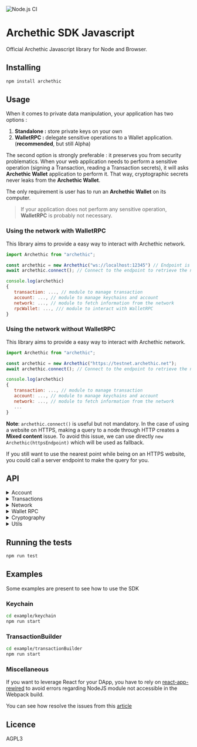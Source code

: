 ![Node.js CI](https://github.com/archethic-foundation/libjs/workflows/Node.js%20CI/badge.svg?branch=master)

# Archethic SDK Javascript

Official Archethic Javascript library for Node and Browser.

## Installing

```bash
npm install archethic
```


## Usage

When it comes to private data manipulation, your application has two options : 
  1. **Standalone :** store private keys on your own
  2. **WalletRPC :** delegate sensitive operations to a Wallet application. (**recommended**, but still Alpha)

The second option is strongly preferable : it preserves you from security problematics. When your web application needs to perform a sensitive operation (signing a Transaction, reading a Transaction secrets), it will asks **Archethic Wallet** application to perform it.
That way, cryptographic secrets never leaks from the **Archethic Wallet**.

The only requirement is user has to run an **Archethic Wallet** on its computer.

> If your application does not perform any sensitive operation, **WalletRPC** is probably not necessary.

### Using the network with WalletRPC

This library aims to provide a easy way to interact with Archethic network.


```js
import Archethic from "archethic";

const archethic = new Archethic("ws://localhost:12345") // Endpoint is the Archethic Wallet RPC server
await archethic.connect(); // Connect to the endpoint to retrieve the nearest endpoints

console.log(archethic)
{
   transaction: ..., // module to manage transaction
   account: ..., // module to manage keychains and account
   network: ..., // module to fetch information from the network
   rpcWallet: ..., /// module to interact with WalletRPC
}
```


### Using the network without WalletRPC

This library aims to provide a easy way to interact with Archethic network.


```js
import Archethic from "archethic";

const archethic = new Archethic("https://testnet.archethic.net");
await archethic.connect(); // Connect to the endpoint to retrieve the nearest endpoints

console.log(archethic)
{
   transaction: ..., // module to manage transaction
   account: ..., // module to manage keychains and account
   network: ..., // module to fetch information from the network
   ...
}
```

**Note**: `archethic.connect()` is useful but not mandatory. In the case of using a website on HTTPS, making a query to a node through HTTP creates a **Mixed content** issue. To avoid this issue, we can use directly `new Archethic(httpsEndpoint)` which will be used as fallback.

If you still want to use the nearest point while being on an HTTPS website, you could call a server endpoint to make the query for you.


## API

  <details>
   <summary>Account</summary>

### newKeychainTransaction(keychain, transactionChainIndex)

Creates a new transaction to build (or update) a keychain by embedding the on-chain encrypted wallet.

- `keychain` The keychain to create
- `transactionChainIndex` The index of the transaction created (0 for new keychain)

#### Example of keychain creation
```js
import Archethic, { Crypto } from "archethic";

const accessSeed = "myseed";
const { publicKey } = Crypto.deriveKeyPair(accessSeed, 0);
const keychain = new Keychain(Crypto.randomSecretKey())
  .addService("uco", "m/650'/0/0")
  .addAuthorizedPublicKey(publicKey);
  
const archethic = new Archethic("https://testnet.archethic.net");
await archethic.connect();
const tx = archethic.account.newKeychainTransaction(keychain, 0);
// The transaction can then be signed with origin private key
```

#### Example of keychain update
```js
import Archethic, { Crypto } from "archethic";

const accessSeed = "myseed";
const archethic = new Archethic("https://testnet.archethic.net");
await archethic.connect();
let keychain = await archethic.account.getKeychain(accessSeed);
keychain.addService("mywallet", "m/650'/1/0")

// determine the new transaction index
const keychainGenesisAddress = Crypto.deriveAddress(keychain.seed, 0);
const transactionChainIndex = await archethic.transaction.getTransactionIndex(keychainGenesisAddress);

const tx = archethic.account.newKeychainTransaction(keychain, transactionChainIndex);
// The transaction can then be signed with origin private key
```

### newAccessKeychainTransaction(seed, keychainAddress)

Creates a new keychain access transaction to allow a seed and its key to access a keychain

- `seed` Keychain access's seed
- `keychainAddress` Keychain's tx address

```js
import Archethic from "archethic";

const archethic = new Archethic("https://testnet.archethic.net");
const tx = archethic.account.newAccessKeychainTransaction("myseed", keychainAddress);
// The transaction can then be signed with origin private key
```

### getKeychain(seed)

Retrieve a keychain from the keychain access transaction and decrypt the wallet to retrieve the services associated

- `seed` Keychain access's seed

```js
import Archethic from "archethic"

const archethic = new Archethic("https://testnet.archethic.net")
await archethic.connect()

const keychain = await archethic.account.getKeychain(accessKeychainSeed)
console.log(keychain)
{
  version: 1,
  seed: "masterKeychainSeed",
  authorizedPublicKeys: [ Uint8Array(34) ],
  services: {
    uco: {
      derivationPath: "m/650'/0/0"
    }
  }
}
```

**Once retreived the keychain provide the following methods:**

#### buildTransaction(tx, service, index, suffix)

Generate `address`, `previousPublicKey`, `previousSignature` of the transaction and
serialize it using a custom binary protocol, based on the derivation path, curve and hash algo of the service given in param.

- `tx` is an instance of `TransactionBuilder`
- `service` is the service name to use for getting the derivation path, the curve and the hash algo
- `index` is the number of transactions in the chain, to generate the actual and the next public key (see the cryptography section)
- `suffix`: Additional information to add to a service derivation path (default to empty)

Return is the signed `TransactionBuilder`. Notice that the function also sign the `TransactionBuilder` given in param, so getting the return is not mandatory

```js
import Archethic from "archethic";

const archethic = new Archethic("https://testnet.archethic.net");
await archethic.connect();

const keychain = await archethic.account.getKeychain(accessKeychainSeed);

const index = archethic.transaction.getTransactionIndex(
  keychain.deriveAddress("uco", 0)
);
/*const signedTx =*/ keychain.buildTransaction(tx, "uco", index);
```

#### deriveAddress(service, index, suffix)

Derive an address for the given service at the index given

- `service`: Service name to identify the derivation path to use
- `index`: Chain index to derive (default to 0)
- `suffix`: Additional information to add to a service derivation path (default to empty)

```js
import Archethic from "archethic";

const archethic = new Archethic("https://testnet.archethic.net");
await archethic.connect();

const keychain = await archethic.account.getKeychain(accessKeychainSeed);
const genesisUCOAddress = keychain.deriveAddress("uco", 0);
```

#### deriveKeypair(service, index, suffix)

Derive a keypair for the given service at the index given

- `service`: Service name to identify the derivation path to use
- `index`: Chain index to derive (default to 0)
- `suffix`: Additional information to add to a service derivation path (default to empty)

```js
import Archethic from "archethic";

const archethic = new Archethic("https://testnet.archethic.net");
await archethic.connect();

const keychain = await archethic.account.getKeychain(accessKeychainSeed);
const { publicKey } = keychain.deriveKeypair("uco", 0);
```

#### toDID()

Return a Decentralized Identity document from the keychain. (This is used in the transaction's content of the keychain tx)

```js
import Archethic from "archethic";

const archethic = new Archethic("https://testnet.archethic.net");
await archethic.connect();

const keychain = await archethic.account.getKeychain(accessKeychainSeed);
const did  = keychain.toDID()
console.log(did)
{
  "@context": [
     "https://www.w3.org/ns/did/v1"
  ],
  "id": "did:archethic:keychain_address",
  "authentification": servicesMaterials, //list of public keys of the services
  "verificationMethod": servicesMaterials //list of public keys of the services
}
```

#### addService(name, derivationPath, curve, hashAlgo)

Add a service into the keychain

- `name`: Name of the service to add
- `derivationPath`: Crypto derivation path
- `curve`: Elliptic curve to use
- `hashAlgo`: Hash algo

```js
import Archethic from "archethic";

const archethic = new Archethic("https://testnet.archethic.net");
await archethic.connect();

const keychain = await archethic.account.getKeychain(accessKeychainSeed);
keychain.addService("nft1", "m/650'/1/0")
console.log(keychain)
{
  version: 1,
  seed: "mymasterseed",
  authorizedPublicKeys: [ Uint8Array(34) ],
  services: {
    uco: {
      derivationPath: "m/650'/0/0",
      curve: "ed25519",
      hashAlgo: "sha256"
    },
    nft1: {
      derivationPath: "m/650'/1/0",
      curve: "ed25519",
      hashAlgo: "sha256"
    }
  }
}
```

#### removeService(name)

Remove a service from the keychain

- `name`: Name of the service to add

```js
import Archethic from "archethic";

const archethic = new Archethic("https://testnet.archethic.net");
await archethic.connect();

const keychain = await archethic.account.getKeychain(accessKeychainSeed);
keychain.removeService("nft1");
```

#### addAuthorizedPublicKey(publicKey)

Authorize a key to access the keychain

- `publicKey`: The public key (type: Uint8Array)

```js
import Archethic from "archethic";

const archethic = new Archethic("https://testnet.archethic.net");
await archethic.connect();

const accessSeed = "myseed";
const { publicKey } = Crypto.deriveKeyPair(accessSeed, 0);
const keychain = await archethic.account.getKeychain(accessKeychainSeed);
keychain.addAuthorizedPublicKey(publicKey);
```

#### removeAuthorizedPublicKey(publicKey)

Unauthorized a key to access the keychain

- `publicKey`: The public key (type: Uint8aArray)

```js
import Archethic from "archethic";

const archethic = new Archethic("https://testnet.archethic.net");
await archethic.connect();

const accessSeed = "myseed";
const { publicKey } = Crypto.deriveKeyPair(accessSeed, 0);
const keychain = await archethic.account.getKeychain(accessKeychainSeed);
keychain.removeAuthorizedPublicKey(publicKey);
```

  </details>

  <details>
    <summary>Transactions</summary>

### new()

To create a new transaction instance to build and to send to the network

```js
import Archethic from "archethic";
const archethic = new Archethic("https://testnet.archethic.net");

const txBuilder = archethic.transaction.new();
```

The transaction builder instance contains the following methods:

#### setType(type)

Define the transaction type

- `type` is the string defining the type of transaction to generate ("keychain", "keychain_access", "transfer", "hosting", "code_proposal", "code_approval", "token")

#### setCode(code)

Add the code in the `data.code` section of the transaction

- `code` is a string defining the smart contract

#### setContent(content)

Add the content in the `data.content` section of the transaction

- `content` is a string defining the smart contract

#### addOwnership(secret, authorizedKeys)

Add an ownership in the `data.ownerships` section of the transaction with a secret and its related authorized public keys to be able to decrypt it.
This aims to prove the ownership or the delegatation of some secret to a given list of public keys.

- `secret` is the hexadecimal encoding or Uint8Array representing the encrypted secret
- `authorizedKeys` is a list of object represented by - `publicKey` is the hexadecimal encoding or Uint8Array representing the public key - `encryptedSecretKey` is the hexadecimal encoding or Uint8Array representing the secret key encrypted with the public key (see `ecEncrypt`)

#### addUCOTransfer(to, amount)

Add a UCO transfer to the `data.ledger.uco.transfers` section of the transaction

- `to` is hexadecimal encoding or Uint8Array representing the transaction address (recipient) to receive the funds
- `amount` is the number of uco to send (in Big Int ref function `toBigInt`)

#### addTokenTransfer(to, amount, tokenAddress, tokenId)

Add a token transfer to the `data.ledger.token.transfers` section of the transaction

- `to` is hexadecimal encoding or Uint8Array representing the transaction address (recipient) to receive the funds
- `amount` is the number of uco to send (in Big Int ref function `toBigInt`)
- `tokenAddress` is hexadecimal encoding or Uint8Array representing the token's address to spend
- `tokenId` is the ID of the token to send (default to: 0)

#### addRecipient(to)

Add a recipient (for non UCO transfers, ie. smart contract interaction) to the `data.recipient` section of the transaction

- `to` is hexadecimal encoding or Uint8Array representing the transaction address (recipient)

#### build(seed, index, curve, hashAlgo)

Generate `address`, `previousPublicKey`, `previousSignature` of the transaction and
serialize it using a custom binary protocol.

- `seed` is hexadecimal encoding or Uint8Array representing the transaction chain seed to be able to derive and generate the keys
- `index` is the number of transactions in the chain, to generate the actual and the next public key (see below the cryptography section)
- `curve` is the elliptic curve to use for the key generation (can be "ed25519", "P256", "secp256k1") - default o "P256"
- `hashAlgo` is the hash algorithm to use to generate the address (can be "sha256", "sha512", "sha3-256", "sha3-512", "bake2b") - default to "sha256"

```js
import Archethic from "archethic";
const archethic = new Archethic("https://testnet.archethic.net");

const tx = archethic.transaction
  .new()
  .setType("transfer")
  .addUCOTransfer(
    "0000b1d3750edb9381c96b1a975a55b5b4e4fb37bfab104c10b0b6c9a00433ec4646",
    0.42
  )
  .build("mysuperpassphraseorseed", 0);
```

#### originSign(privateKey)

Sign the transaction with an origin device private key

- `privateKey` is hexadecimal encoding or Uint8Array representing the private key to generate the origin signature to able to perform the ProofOfWork and authorize the transaction

```js
import Archethic from "archethic";
const archethic = new Archethic("https://testnet.archethic.net");

const tx = archethic.transaction
  .new()
  .setType("transfer")
  .addUCOTransfer(
    "0000b1d3750edb9381c96b1a975a55b5b4e4fb37bfab104c10b0b6c9a00433ec4646",
    0.42
  )
  .build("mysuperpassphraseorseed", 0);
  .originSign(originPrivateKey);
```

#### toJSON()

Export the transaction generated into JSON

```js
import Archethic from "archethic";
const archethic = new Archethic("https://testnet.archethic.net");

const tx = archethic.transaction
  .new()
  .setType("transfer")
  .addUCOTransfer(
    "0000b1d3750edb9381c96b1a975a55b5b4e4fb37bfab104c10b0b6c9a00433ec4646",
    0.42
  )
  .build("mysuperpassphraseorseed", 0);
  .toJSON();
```

### Interacting with other signer (hardware for example)

#### previousSignaturePayload()

Get an Uint8Array payload to be signed with user seed

```js
import Archethic from "archethic";
const archethic = new Archethic("https://testnet.archethic.net");

const tx = archethic.transaction
  .new()
  .setType("transfer")
  .addUCOTransfer(
    "0000b1d3750edb9381c96b1a975a55b5b4e4fb37bfab104c10b0b6c9a00433ec4646",
    0.42
  );

const signaturePayload = tx.previousSignaturePayload();
```

#### setPreviousSignatureAndPreviousPublicKey(prevSign, prevPubKey)

Setter method for the transaction's previous signature and previous public key.

- `prevSign` is hexadecimal encoding or Uint8Array previous signature of the transaction
- `prevPubKey` is hexadecimal encoding or Uint8Array previous public key of the transaction

```js
import Archethic from "archethic";
const archethic = new Archethic("https://testnet.archethic.net");

const tx = archethic.transaction
  .new()
  .setType("transfer")
  .addUCOTransfer(
    "0000b1d3750edb9381c96b1a975a55b5b4e4fb37bfab104c10b0b6c9a00433ec4646",
    0.42
  );

const signaturePayload = tx.previousSignaturePayload();
const prevSign = someFunctionToGetSignature(signaturePayload);
const prevPubKey = someFunctionToGetPubKey();
tx.setPreviousSignatureAndPreviousPublicKey(prevSign, prevPubKey);
```

#### setAddress(address)

Setter method for the transaction's address.

```js
import Archethic from "archethic";
const archethic = new Archethic("https://testnet.archethic.net");

const tx = archethic.transaction
  .new()
  .setType("transfer")
  .addUCOTransfer(
    "0000b1d3750edb9381c96b1a975a55b5b4e4fb37bfab104c10b0b6c9a00433ec4646",
    0.42
  );

const txAddress = someFunctionToGetTxAddress();
tx.setAddress(txAddress);
```

#### originSignaturePayload()

Get an Uint8Array payload to be signed with the origin private key of the device.

```js
import Archethic from "archethic";
const archethic = new Archethic("https://testnet.archethic.net");

const tx = archethic.transaction
  .new()
  .setType("transfer")
  .addUCOTransfer(
    "0000b1d3750edb9381c96b1a975a55b5b4e4fb37bfab104c10b0b6c9a00433ec4646",
    0.42
  )
  .build(seed, originPrivateKey);

const originPayload = tx.originSignaturePayload();
```

#### setOriginSign(signature)

Setter method for the transaction's origin signature.

```js
import Archethic from "archethic";
const archethic = new Archethic("https://testnet.archethic.net");

const tx = archethic.transaction
  .new()
  .setType("transfer")
  .addUCOTransfer(
    "0000b1d3750edb9381c96b1a975a55b5b4e4fb37bfab104c10b0b6c9a00433ec4646",
    0.42
  )
  .build("mysuperpassphraseorseed", 0);

const originPayload = tx.originSignaturePayload();
const originSignature = someFunctionToGetSignature(originPayload);
tx.setOriginSign(originSignature);
```

#### send(confirmationThreshold, timeout)

- `confirmationThreshold` is a percentage (0 to 100) where the transaction is considered as validated. This is used to trigger `requiredConfirmation` event. Default value is to 100. This parameter is not mandatory
- `timeout` is the number of second to wait until timeout event is triggered. Default value is to 60 sec. This parameter is not mandatory

Send a transaction to the endpoint and subscribe the node to get confirmation or validation error.
When an update of the validation is received from the subscription, some events are triggered and associated function are called (see function **on** bellow)

```js
import Archethic from "archethic";
const archethic = new Archethic("https://testnet.archethic.net");

const tx = archethic.transaction
  .new()
  .setType("transfer")
  .addUCOTransfer(
    "0000b1d3750edb9381c96b1a975a55b5b4e4fb37bfab104c10b0b6c9a00433ec4646",
    0.42
  )
  .build("mysuperpassphraseorseed", 0)
  .originSign(privateKey)
  .on("confirmation", (nbConf, maxConf) => console.log(nbConf, maxConf))
  .send();
```

#### on(event, handler)

Subscribe to a specific event.

- `event` is the name of the event to subscribe
- `handler` is a function which will be called when event is triggered

available events:

- `'sent'` triggered when transaction is sent. handler param: no parameter
- `'confirmation'` triggered when a new replication is received. handler params: number of replication, maximum number of replication expected
- `'fullConfirmation'` triggered when the number of replication = the number of maximum replication expected. handler param: maximum number of replication expected
- `'requiredConfirmation'` triggered when the number of replication is equal or overpass for the first time the maximum replication \* confirmationThreshold. handler param: number of replication
- `'error'` triggered when an error is encountered during validation. handler params: context, reason
  - Context is a string with "INVALID_TRANSACTION" for error in the transaction itself like "Insufficient funds" or "NETWORK_ISSUE" for error in mining like "Consensus error".
- `'timeout'` triggered 60 sec after sending the transaction. Timeout is cleared when `'fullConfirmation'`, `'error'` or `'requiredConfirmation'` events are triggered. handler param: number of replication received yet

Mutiple function can be assigned to a same event. Just call function `on` mutiple times for the same event.

```js
import Archethic from "archethic";
const archethic = new Archethic("https://testnet.archethic.net");

const tx = archethic.transaction
  .new()
  .setType("transfer")
  .addUCOTransfer(
    "0000b1d3750edb9381c96b1a975a55b5b4e4fb37bfab104c10b0b6c9a00433ec4646",
    0.42
  )
  .build("mysuperpassphraseorseed", 0)
  .originSign(privateKey)
  .on("sent", () => console.log("transaction sent !"))
  .on("confirmation", (nbConf, maxConf) => console.log(nbConf, maxConf))
  .on("fullConfirmation", (nbConf) => console.log(nbConf))
  .on("requiredConfirmation", (nbConf) => console.log(nbConf))
  .on("error", (context, reason) => console.log(context, reason))
  .on("timeout", (nbConf) => console.log(nbConf))
  .send(60); // confirmationThreshold: 60
```

#### unsubscribe(event)

Unsubscribe to a specific event or all events.

- `event` is the name of the event (same as **on** function). This parameter is not mandatory, if the event name is empty all events are unsubscribed.

### getTransactionIndex(address)

Query a node to find the length of the chain to retrieve the transaction index

- `address` Transaction address (in hexadecimal)

```js
import Archethic from "archethic";
const archethic = new Archethic("https://testnet.archethic.net");

await archethic.connect();
const txIndex = await archethic.transaction.getTransactionIndex(
  "00b1d3750edb9381c96b1a975a55b5b4e4fb37bfab104c10b0b6c9a00433ec4646"
);
// 0
```

### getTransactionFee(tx)

Query a node to fetch the tx fee for a given transaction

- `tx` Generated transaction

```js
import Archethic from "archethic"

const archethic = new Archethic("https://testnet.archethic.net")
const tx = ...
const fee = await archethic.transaction.getTransactionFee(tx)
console.log(fee)
{
  fee: 11779421, // Big Int format (ref function fromBigInt)
  rates: {
    eur: 0.086326,
    usd: 0.084913
  }
}
```

### getTransactionOwnerships(address)

Query a node to find the ownerships (secrets and authorized keys) to given transaction's address

- `address`: Transaction's address

```js
import Archethic from "archethic";

const archethic = new Archethic("https://testnet.archethic.net");
const ownerships = await archethic.transaction.getTransactionOwnerships(
  tx.address
);
console.log(ownerships)[
  {
    secret: "...",
    authorizedPublicKeys: [
      {
        publicKey: "...",
        encryptedSecretKey: "",
      },
    ],
  }
];
```

  </details>

  <details>
    <summary>Network</summary>

### getToken(tokenAddress)

Query a node to get the token definition (based on [AEIP2](https://github.com/archethic-foundation/aeip/blob/main/AEIP-2.md)) from an address.
Returns also `genesis` address and `id`

- `tokenAddress` is the transaction address of the token.

```js
import Archethic from "archethic";
const archethic = new Archethic("https://testnet.archethic.net");

await archethic.connect();
const token = await archethic.network.getToken(tokenAddress);
console.log(token);
{
  collection: [],
  decimals: 8,
  genesis: '0000D6979F125A91465E29A12F66AE40FA454A2AD6CE3BB40099DBDDFFAF586E195A',
  id: '9DC6196F274B979E5AB9E3D7A0B03FEE3E4C62C7299AD46C8ECF332A2C5B6574',
  name: 'Mining UCO rewards',
  properties: {},
  supply: 3340000000000000, // Big Int format (ref function fromBigInt)
  symbol: 'MUCO',
  type: 'fungible'
}
```

### getBalance(address)

Query a node to fetch the last balance of the given address

- `address` is the address of the account to get the balance from

```js
import Archethic from "archethic"
const archethic = new Archethic("https://testnet.archethic.net");

await archethic.connect()

const balance = await archethic.network.getBalance(accountAddress);
console.log(balance)
{
  uco: 100000000,
  tokens: [{
    address: '209DFA0C.....',
    tokenId: 'ABD829FD.....',
    amount: 100000000
  }]
}
```

### addOriginKey(originPublicKey, certificate)

Query a node to add a new origin public to be authorized to sign transaction with the corresponding private key (see OriginSign).

- `originPublicKey` is the public key to be added.
- `certificate` is the certificate that prove the public key is allowed to be added.

```js
import Archethic from "archethic";
const archethic = new Archethic("https://testnet.archethic.net");

await archethic.connect();
const response = await archethic.network.addOriginKey(
  originPublicKey,
  certificate
);

console.log(response);
{
  transaction_address: "...";
  status: "pending";
}
```

### getStorageNoncePublicKey()

Fetch the public key of the shared storage node key

```js
import Archethic from "archethic";
const archethic = new Archethic("https://testnet.archethic.net");

await archethic.connect();

const storageNoncePublicKey =
  await archethic.network.getStorageNoncePublicKey();
// 00b1d3750edb9381c96b1a975a55b5b4e4fb37bfab104c10b0b6c9a00433ec4646
```

### getOracleData(timestamp)

Fetch the OracleChain data

- `timestamp`: UNIX timestamp (optional)

```js
import Archethic from "archethic"

const archethic = new Archethic("https://testnet.archethic.net")
await archethic.connect()

const oracleData = await archethic.network.getOracleData()
console.log(oracleData)
{
  timestamp: ...,
  services: {
    uco: {
      eur: ...,
      usd: ...
    }
  }
}
```

```js
import Archethic from "archethic"

const archethic = new Archethic("https://testnet.archethic.net")
await archethic.connect()

const oracleData = await archethic.network.getOracleData(timestamp)
console.log(oracleData)
{
  services: {
    uco: {
      eur: ...,
      usd: ...
    }
  }
}
```
### rawGraphQLQuery(query)

Query the GraphQL API of the node with a custom graphQL query that fits your needs.

- `query`: The graphQL query to send to the node

```js
import Archethic from "archethic";

const archethic = new Archethic("https://testnet.archethic.net");
await archethic.connect();

const query = `
query {
  transactions(page:1) {
    address
    chainLength
    data {
      code
    }
    type
    version
  }
}
`;

const response = await archethic.network.rawGraphQLQuery(query);
```

### subscribeToOracleUpdates(handler)

Subscribe to get the real time updates of the OracleChain

- `handler`: Callback to handle the new data

```js
import Archethic from "archethic"

const archethic = new Archethic("https://testnet.archethic.net")
await archethic.connect()

await archethic.network.subscribeToOracleUpdates(console.log)
{
  timestamp: ...,
  services: {
    uco: {
      eur: ...,
      usd: ...
    }
  }
}
```

  </details>


  <details>
  <summary>Wallet RPC</summary>

### setOrigin(origin)

Configures the DApp identity. DApp identity will be sent to WalletRPC.

On operations requiring user's confirmation, that identity might be displayed.


```js
import Archethic from "archethic"

const archethic = new Archethic("ws://localhost:12345")
await archethic.connect()

await archethic.rpcWallet.setOrigin(
  new RpcRequestOrigin(
    "My DApp",
    "https://great_app.com",
  )
)
```

### onconnectionstatechange(callback)

Listens to connection state changes between DApp and WalletRPC.

```js
import Archethic from "archethic"

const archethic = new Archethic("ws://localhost:12345")
await archethic.connect()

await archethic.rpcWallet.setOrigin(
  new RpcRequestOrigin(
    "My DApp",
    "https://great_app.com",
  )
)

archethic.rpcWallet.onconnectionstatechange(
  (rpcConnectionState) {
    console.log(`WalletRPC connection state changed : ${rpcConnectionState}`)
  }
)

// To stop listening :
archethic.rpcWallet.unsubscribeconnectionstatechange()
```

###  getAccounts()

Reads a concise accounts list from ArchethicWallet.

```js
import Archethic from "archethic"

const archethic = new Archethic("ws://localhost:12345")
await archethic.connect()

await archethic.rpcWallet.setOrigin(
  new RpcRequestOrigin(
    "My DApp",
    "https://great_app.com",
  )
)

archethic.rpcWallet.getAccounts().then(
  (accounts) => {
    accounts.forEach(account => {
      console.log(`\t ${JSON.stringify(account)}`)
    })
  }
)
```

###  getServices()

Reads a concise services list from ArchethicWallet. 

```js
import Archethic from "archethic"

const archethic = new Archethic("ws://localhost:12345")
await archethic.connect()

await archethic.rpcWallet.setOrigin(
  new RpcRequestOrigin(
    "My DApp",
    "https://great_app.com",
  )
)

archethic.rpcWallet.getServices().then(
  (services) => {
    services.forEach(service => {
      console.log(`\t ${JSON.stringify(service)}`)
    })
  }
)
```

###  onAccountChange(accountName, callback) : RpcSubscription

Listens to an account's changes.

```js
import Archethic from "archethic"

const archethic = new Archethic("ws://localhost:12345")
await archethic.connect()

await archethic.rpcWallet.setOrigin(
  new RpcRequestOrigin(
    "My DApp",
    "https://great_app.com",
  )
)



const subscription = await archethic.rpcWallet.onAccountChange(
  'account name',
  (account) => {
    console.log(JSON.stringify(account))
  }
)
```

###  unsubscribe(rpcSubscription)

Stops any subscription to Wallet.

```js
import Archethic from "archethic"

const archethic = new Archethic("ws://localhost:12345")
await archethic.connect()

await archethic.rpcWallet.setOrigin(
  new RpcRequestOrigin(
    "My DApp",
    "https://great_app.com",
  )
)

const subscription // subscription from a previous call (onAccountChange for example)

await archethic.rpcWallet.unsubscribe(subscription)
```

###  sendTransaction(transaction)

Asks ArchethicWallet to sign and send a transaction.

```js
import Archethic from "archethic"

const archethic = new Archethic("ws://localhost:12345")
await archethic.connect()

await archethic.rpcWallet.setOrigin(
  new RpcRequestOrigin(
    "My DApp",
    "https://great_app.com",
  )
)

archethic.rpcWallet.sendTransaction(
  {
    type: "token",
    version: 1,
    data: {
      content: "{ \"name\": \"NFT 001\", \"supply\": 100000000, \"type\": \"non-fungible\", \"symbol\": \"NFT1\", \"aeip\": [2], \"properties\": {}}",
      code: "",
      ownerships:[],
      ledger: {
        uco: {
          transfers: []
        },
        token: {
          transfers: []
        }
      },
      recipients: []
    }
  }
).then((sendResult) => {
  console.log(JSON.stringify(sendResult))
  // { transactionAddress: "asdfasfsadf", nbConfirmations: 3, maxConfirmations: 3 }
}).catch((sendError) => {
  console.log(JSON.stringify(sendResult))
})
```


###  signTransactions([transaction])

Asks ArchethicWallet to sign multiple transactions.

```js
import Archethic from "archethic"

const archethic = new Archethic("ws://localhost:12345")
await archethic.connect()

await archethic.rpcWallet.setOrigin(
  new RpcRequestOrigin(
    "My DApp",
    "https://great_app.com",
  )
)

archethic.rpcWallet.signTransactions(
  [{
    type: "token",
    version: 1,
    data: {
      content: "{ \"name\": \"NFT 001\", \"supply\": 100000000, \"type\": \"non-fungible\", \"symbol\": \"NFT1\", \"aeip\": [2], \"properties\": {}}",
      code: "",
      ownerships:[],
      ledger: {
        uco: {
          transfers: []
        },
        token: {
          transfers: []
        }
      },
      recipients: []
    }
  }]
).then((signedResult) => {
  console.log(JSON.stringify(signedResult))
  signedResult.forEach((signedTransaction) => {
    console.log(JSON.stringify(signedTransaction))
    // {address: "000ef....", previousPublicKey: "00045b...", previousSignature: "000ef....", originSignature: "00045b..."}
  })
}).catch((signedError) => {
  console.log(JSON.stringify(signedError))
})
```

### addService(name)
Add a service in the keychain
```js
import Archethic from "archethic"

const archethic = new Archethic("ws://localhost:12345")
await archethic.connect()

await archethic.rpcWallet.setOrigin(
  new RpcRequestOrigin(
    "My DApp",
    "https://great_app.com",
  )
)

archethic.rpcWallet.addService("myService").then(
        (result) => {
            console.log(JSON.stringify(result))
        }
    )
    .catch(
        (error) => {
            console.log(error)
        }
    )
```


### keychainDeriveKeypair(serviceName, index, pathSuffix)
Derive a keypair for the given service at the index given and get the public key
```js
import Archethic from "archethic"

const archethic = new Archethic("ws://localhost:12345")
await archethic.connect()

await archethic.rpcWallet.setOrigin(
  new RpcRequestOrigin(
    "My DApp",
    "https://great_app.com",
  )
)

archethic.rpcWallet.keychainDeriveKeypair("myService", 1, "suffix").then(
        (result) => {
            console.log(result['publicKey'])
        })
```

### keychainDeriveAddress(serviceName, index, pathSuffix)
Derive an address for the given service at the index given
```js
import Archethic from "archethic"

const archethic = new Archethic("ws://localhost:12345")
await archethic.connect()

await archethic.rpcWallet.setOrigin(
  new RpcRequestOrigin(
    "My DApp",
    "https://great_app.com",
  )
)

archethic.rpcWallet.keychainDeriveAddress("myService", 1, "suffix").then(
        (result) => {
            console.log(result['address'])
        })
```
  </details>

  <details>
  <summary>Cryptography</summary>

  <br />

It supports the Archethic Cryptography rules which are:

- Algorithm identification: keys are prepared by metadata bytes to indicate the curve used and the origin of the generation, and hashes are prepended by a byte to indicate the hash algorithm used.
  Those information help during the verification

  ```

      Ed25519   Software Origin   Public key
        |          |              |
        |  |-------|              |
        |  |   |------------------|
        |  |   |
      <<0, 0, 106, 58, 193, 73, 144, 121, 104, 101, 53, 140, 125, 240, 52, 222, 35, 181,
      13, 81, 241, 114, 227, 205, 51, 167, 139, 100, 176, 111, 68, 234, 206, 72>>

       NIST P-256  Software Origin   Public key
        |            |              |
        |  |---------|              |
        |  |  |----------------------
        |  |  |
      <<1, 0, 4, 7, 161, 46, 148, 183, 43, 175, 150, 13, 39, 6, 158, 100, 2, 46, 167,
       101, 222, 82, 108, 56, 71, 28, 192, 188, 104, 154, 182, 87, 11, 218, 58, 107,
      222, 154, 48, 222, 193, 176, 88, 174, 1, 6, 154, 72, 28, 217, 222, 147, 106,
      73, 150, 128, 209, 93, 99, 115, 17, 39, 96, 47, 203, 104, 34>>
  ```

- Key derivation:

  To be able to retrieve previous public key, the Archethic network designs the key derivation through a seed (passphrase) and an index(number of
  previous public keys/transactions).
  The procedure is described as follows:

  ```
  The seed generates a master key and an entropy used in the child keys generation.

                                                             / (256 bytes) Next private key
                        (256 bytes) Master key  --> HMAC-512
                      /                              Key: Master entropy,
    seed --> HASH-512                                Data: Master key + index)
                      \
                       (256 bytes) Master entropy

  ```

### deriveKeyPair(seed, index, curve)

It creates a new keypair into hexadecimal format

- `seed` is hexadecimal encoding or Uint8Array representing the transaction chain seed to be able to derive and generate the keys
- `index` is the number of transactions in the chain, to generate the actual and the next public key (see below the cryptography section)
- `curve` is the elliptic curve to use for the key generation (can be "ed25519", "P256", "secp256k1") - default to: "ed25519"

```js
import { Crypto } from "archethic";
const { publicKey: publicKey, privateKey: privateKey } = Crypto.deriveKeyPair(
  "mysuperpassphraseorseed",
  0
);
// publicKey => 0100048cac473e46edd109c3ef59eec22b9ece9f99a2d0dce1c4ccb31ce0bacec4a9ad246744889fb7c98ea75c0f0ecd60002c07fae92f23382669ca9aff1339f44216
```

### deriveAddress(seed, index, curve, hashAlgo)

It creates a transaction address by extract the public key from the key derivation and hash it into a hexadecimal format

- `seed` is hexadecimal encoding or Uint8Array representing the transaction chain seed to be able to derive and generate the keys
- `index` is the number of transactions in the chain, to generate the actual and the next public key (see below the cryptography section)
- `curve` is the elliptic curve to use for the key generation (can be "ed25519", "P256", "secp256k1") - Default to "ed25519"
- `hashAlgo` is the hash algorithm to create the address (can be "sha256", "sha512", "sha3-256", "sha3-512", "blake2b") - default to "sha256"

```js
import { Crypto } from "archethic";
const address = Crypto.deriveAddress("mysuperpassphraseorseed", 0);
// Address: 00004195d45987f33e5dcb71edfa63438d5e6add655b216acfdd31945d58210fe5d2
```

It creates a new keypair and extract the public key into hexadecimal format

- `seed` is hexadecimal encoding or Uint8Array representing the transaction chain seed to be able to derive and generate the keys
- `index` is the number of transactions in the chain, to generate the actual and the next public key (see below the cryptography section)
- `curve` is the elliptic curve to use for the key generation (can be "ed25519", "P256", "secp256k1")

```js
import { Crypto } from "archethic";
const publicKey = Crypto.derivePublicKey("mysuperpassphraseorseed", 0);
```

### ecEncrypt(data, publicKey)

Perform an ECIES encryption using a public key and a data

- `data` Data to encrypt
- `publicKey` Public key to derive a shared secret and for whom the content must be encrypted

```js
import { Crypto } from "archethic";
const cipher = Crypto.ecEncrypt(
  "dataToEncrypt",
  "0000b1d3750edb9381c96b1a975a55b5b4e4fb37bfab104c10b0b6c9a00433ec4646"
);
```
  
### ecDecrypt(cipher, privateKey)

Perform an ECIES decryption using a private key and an encrypted data

- `cipher` Data to decrypt
- `privateKey` Private key to derive a shared secret and for whom the content must be decrypted

```js
import { Crypto } from "archethic";
const cipher = Crypto.ecDecrypt(
  "dataToDecrypt",
  "36f7753a63188eabaf4891c5724d346da58160cdc386ebf248603724d1796cd3"
);
```

### aesEncrypt(data, publicKey)

Perform an AES encryption using a key and a data

- `data` Data to encrypt
- `key` Symmetric key

```js
import { Crypto } from "archethic";
const cipher = Crypto.aesEncrypt(
  "dataToEncrypt",
  "0000b1d3750edb9381c96b1a975a55b5b4e4fb37bfab104c10b0b6c9a00433ec4646"
);
```

  </details>
  
  <details>
  <summary>Utils</summary>

### fromBigInt(number, decimals)

Convert a big int number to a x decimals number (mainly use to display token amount)

- `number` Big Int number to convert to decimals number
- `decimals` number of decimals needed (default to 8)

```js
import { Utils } from "archethic";
Utils.fromBigInt(1_253_450_000);
// 12.5345
Utils.fromBigInt(12_534_500, 6);
// 12.5345
```

### toBigInt(number, decimals)

Convert a decimals number to a BigInt number

- `number` decimals number to convert to Big Int number
- `decimals` number of decimals (default to 8)

```js
import { Utils } from "archethic";
Utils.toBigInt(12.5345);
// 1_253_450_000
Utils.toBigInt(12.5345, 6);
// 12_534_500
```

### originPrivateKey

Getting the default origin Key :

```js
import Archethic, { Utils } from "archethic"
const originPrivateKey = Utils.originPrivateKey

const archethic = new Archethic("https://testnet.archethic.net")

const tx = archethic.transaction.new()
...
tx.originSign(originPrivateKey)
```

  </details>
  
## Running the tests

```bash
npm run test
```

## Examples

Some examples are present to see how to use the SDK

### Keychain

```bash
cd example/keychain
npm run start
```

### TransactionBuilder

```bash
cd example/transactionBuilder
npm run start
```

### Miscellaneous

If you want to leverage React for your DApp, you have to rely on [react-app-rewired](https://www.npmjs.com/package/react-app-rewired) to avoid errors regarding NodeJS module not accessible in the Webpack build.

You can see how resolve the issues from this [article](https://www.alchemy.com/blog/how-to-polyfill-node-core-modules-in-webpack-5)

## Licence

AGPL3
